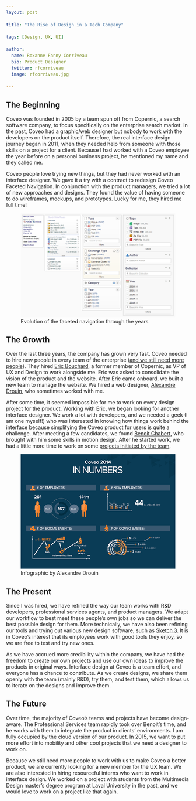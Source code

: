 ```yaml
---
layout: post

title: "The Rise of Design in a Tech Company"

tags: [Design, UX, UI]

author:
  name: Roxanne Fanny Corriveau
  bio: Product Designer
  twitter: rfcorriveau
  image: rfcorriveau.jpg

---
```



The Beginning
-------------
Coveo was founded in 2005 by a team spun off from Copernic, a search software company, to focus specifically on the enterprise search market. In the past, Coveo had a graphic/web designer but nobody to work with the developers on the product itself. Therefore, the real interface design journey began in 2011, when they needed help from someone with those skills on a project for a client. <!-- more --> Because I had worked with a Coveo employee the year before on a personal business project, he mentioned my name and they called me.

Coveo people love trying new things, but they had never worked with an interface designer. We gave it a try with a contract to redesign Coveo Faceted Navigation. In conjunction with the product managers, we tried a lot of new approaches and designs. They found the value of having someone to do wireframes, mockups, and prototypes. Lucky for me, they hired me full time!

<figure>
  <img src="/images/20150319/evolutionfacet.png">
  <figcaption>Evolution of the faceted navigation through the years</figcaption>
</figure>

The Growth
----------
Over the last three years, the company has grown very fast. Coveo needed to hire new people in every team of the enterprise ([and we still need more people](http://careers.coveo.com/positions-research#poste)). They hired [Eric Bouchard](http://ca.linkedin.com/in/ebouchard/fr), a former member of Copernic, as VP of UX and Design to work alongside me. Eric was asked to consolidate the vision of the product and the website. After Eric came onboard, we built a new team to manage the website. We hired a web designer, [Alexandre Drouin](http://ca.linkedin.com/pub/alexandre-drouin/21/a53/b12), who sometimes worked with me.

After some time, it seemed impossible for me to work on every design project for the product. Working with Eric, we began looking for another interface designer. We work a lot with developers, and we needed a geek (I am one myself!) who was interested in knowing how things work behind the interface because simplifying the Coveo product for users is quite a challenge. After meeting a few candidates, we found [Benoit Chabert](http://ca.linkedin.com/in/chabert/fr), who brought with him some skills in motion design. After he started work, we had a little more time to work on some [projects initiated by the team](http://source.coveo.com/2014/12/08/making-an-online-community/).

<figure>
  <img src="/images/20150319/infographic_2014.png">
  <figcaption>Infographic by Alexandre Drouin</figcaption>
</figure>


The Present
-----------
Since I was hired, we have refined the way our team works with R&D developers, professional services agents, and product managers. We adapt our workflow to best meet these people’s own jobs so we can deliver the best possible design for them. More technically, we have also been refining our tools and trying out various new design software, such as [Sketch 3](http://bohemiancoding.com/sketch/). It is in Coveo’s interest that its employees work with good tools they enjoy, so we are free to test and try new ones.

As we have accrued more credibility within the company, we have had the freedom to create our own projects and use our own ideas to improve the products in original ways. Interface design at Coveo is a team effort, and everyone has a chance to contribute. As we create designs, we share them openly with the team (mainly R&D), try them, and test them, which allows us to iterate on the designs and improve them.

The Future
----------
Over time, the majority of Coveo’s teams and projects have become design-aware. The Professional Services team rapidly took over Benoit’s time, and he works with them to integrate the product in clients’ environments. I am fully occupied by the cloud version of our product. In 2015, we want to put more effort into mobility and other cool projects that we need a designer to work on.

Because we still need more people to work with us to make Coveo a better product, we are currently looking for a new member for the UX team. We are also interested in hiring resourceful interns who want to work in interface design. We worked on a project with students from the Multimedia Design master’s degree program at Laval University in the past, and we would love to work on a project like that again.
